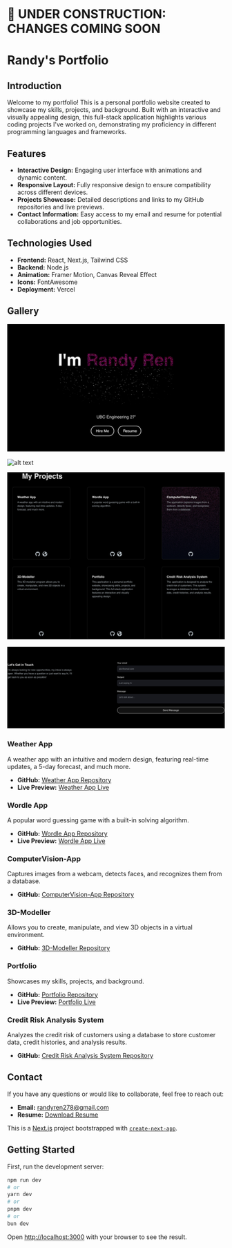 # 🚧 UNDER CONSTRUCTION: CHANGES COMING SOON

# Randy's Portfolio

## Introduction

Welcome to my portfolio! This is a personal portfolio website created to showcase my skills, projects, and background. Built with an interactive and visually appealing design, this full-stack application highlights various coding projects I've worked on, demonstrating my proficiency in different programming languages and frameworks.

## Features

- **Interactive Design:** Engaging user interface with animations and dynamic content.
- **Responsive Layout:** Fully responsive design to ensure compatibility across different devices.
- **Projects Showcase:** Detailed descriptions and links to my GitHub repositories and live previews.
- **Contact Information:** Easy access to my email and resume for potential collaborations and job opportunities.

## Technologies Used

- **Frontend:** React, Next.js, Tailwind CSS
- **Backend:** Node.js
- **Animation:** Framer Motion, Canvas Reveal Effect
- **Icons:** FontAwesome
- **Deployment:** Vercel

## Gallery

![alt text](1read.png) 

![alt text](2read.png) 

![alt text](3read.png) 

![alt text](4read.png)

### Weather App
A weather app with an intuitive and modern design, featuring real-time updates, a 5-day forecast, and much more.
- **GitHub:** [Weather App Repository](https://github.com/randyren278/weather-app.git)
- **Live Preview:** [Weather App Live](https://randy-weather-app.vercel.app/)

### Wordle App
A popular word guessing game with a built-in solving algorithm.
- **GitHub:** [Wordle App Repository](https://github.com/randyren278/Wordle.git)
- **Live Preview:** [Wordle App Live](https://randy-eldrow.vercel.app/)

### ComputerVision-App
Captures images from a webcam, detects faces, and recognizes them from a database.
- **GitHub:** [ComputerVision-App Repository](https://github.com/randyren278/computervision.git)

### 3D-Modeller
Allows you to create, manipulate, and view 3D objects in a virtual environment.
- **GitHub:** [3D-Modeller Repository](https://github.com/randyren278/3D-Modeller.git)

### Portfolio
Showcases my skills, projects, and background.
- **GitHub:** [Portfolio Repository](https://github.com/randyren278/randy-portfolio.git)
- **Live Preview:** [Portfolio Live](https://randyren.vercel.app/)

### Credit Risk Analysis System
Analyzes the credit risk of customers using a database to store customer data, credit histories, and analysis results.
- **GitHub:** [Credit Risk Analysis System Repository](https://github.com/randyren278/CreditRiskAnalysis.git)

## Contact

If you have any questions or would like to collaborate, feel free to reach out:
- **Email:** [randyren278@gmail.com](mailto:randyren278@gmail.com)
- **Resume:** [Download Resume](path/to/resume.pdf)

This is a [Next.js](https://nextjs.org/) project bootstrapped with [`create-next-app`](https://github.com/vercel/next.js/tree/canary/packages/create-next-app).

## Getting Started

First, run the development server:

```bash
npm run dev
# or
yarn dev
# or
pnpm dev
# or
bun dev
```

Open [http://localhost:3000](http://localhost:3000) with your browser to see the result.

